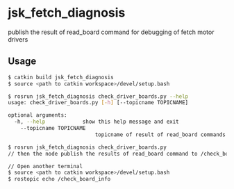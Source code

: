 # jsk_fetch_diagnosis

publish the result of read_board command for debugging of fetch motor drivers

## Usage

```bash
$ catkin build jsk_fetch_diagnosis
$ source <path to catkin workspace>/devel/setup.bash

$ rosrun jsk_fetch_diagnosis check_driver_boards.py --help
usage: check_driver_boards.py [-h] [--topicname TOPICNAME]

optional arguments:
  -h, --help            show this help message and exit
    --topicname TOPICNAME
                            topicname of result of read_board commands

$ rosrun jsk_fetch_diagnosis check_driver_boards.py
// then the node publish the results of read_board command to /check_board_info topic

// Open another terminal
$ source <path to catkin workspace>/devel/setup.bash
$ rostopic echo /check_board_info
```
